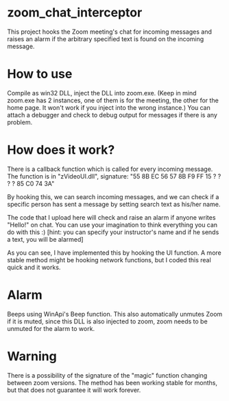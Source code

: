 # zoom_chat_interceptor
This project hooks the Zoom meeting's chat for incoming messages and raises an alarm if the arbitrary specified text is found on the incoming message.

# How to use
Compile as win32 DLL, inject the DLL into zoom.exe. (Keep in mind zoom.exe has 2 instances, one of them is for the meeting, the other for the home page. It won't work if you inject into the wrong instance.) You can attach a debugger and check to debug output for messages if there is any problem. 


# How does it work?
There is a callback function which is called for every incoming message. The function is in "zVideoUI.dll", signature: "55 8B EC 56 57 8B F9 FF 15 ? ? ? ? 85 C0 74 3A"

By hooking this, we can search incoming messages, and we can check if a specific person has sent a message by setting search text as his/her name.

The code that I upload here will check and raise an alarm if anyone writes "Hello!" on chat. You can use your imagination to think everything you can do with this :) [hint: you can specify your instructor's name and if he sends a text, you will be alarmed]

As you can see, I have implemented this by hooking the UI function. A more stable method might be hooking network functions, but I coded this real quick and it works.

# Alarm
Beeps using WinApi's Beep function. This also automatically unmutes Zoom if it is muted, since this DLL is also injected to zoom, zoom needs to be unmuted for the alarm to work.

# Warning
There is a possibility of the signature of the "magic" function changing between zoom versions. The method has been working stable for months, but that does not guarantee it will work forever.
